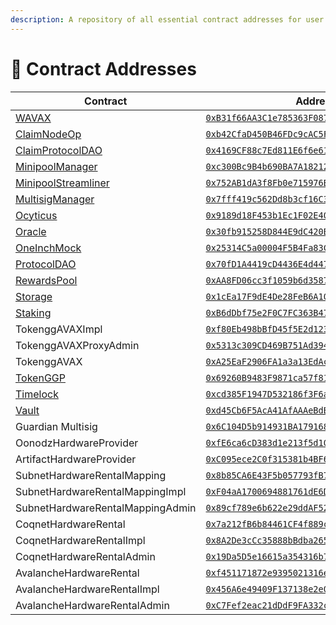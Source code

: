 ```yaml
---
description: A repository of all essential contract addresses for user reference.
---
```


# 📒 Contract Addresses

<table><thead><tr><th width="278.55555555555554">Contract</th><th>Addres</th></tr></thead><tbody><tr><td><a href="https://github.com/multisig-labs/gogopool/blob/main/contracts/contract/utils/WAVAX.sol">WAVAX</a></td><td><a href="https://snowtrace.io/address/0xB31f66AA3C1e785363F0875A1B74E27b85FD66c7"><code>0xB31f66AA3C1e785363F0875A1B74E27b85FD66c7</code></a></td></tr><tr><td><a href="https://github.com/multisig-labs/gogopool/blob/main/contracts/contract/ClaimNodeOp.sol">ClaimNodeOp</a></td><td><a href="https://snowtrace.io/address/0xb42CfaD450B46FDc9cAC5FBF14Bc2e6091AfC35c"><code>0xb42CfaD450B46FDc9cAC5FBF14Bc2e6091AfC35c</code></a></td></tr><tr><td><a href="https://github.com/multisig-labs/gogopool/blob/main/contracts/contract/ClaimProtocolDAO.sol">ClaimProtocolDAO</a></td><td><a href="https://snowtrace.io/address/0x4169CF88c7Ed811E6f6e61917c5b915BeA49476c"><code>0x4169CF88c7Ed811E6f6e61917c5b915BeA49476c</code></a></td></tr><tr><td><a href="https://github.com/multisig-labs/gogopool/blob/main/contracts/contract/MinipoolManager.sol">MinipoolManager</a></td><td><a href="https://snowtrace.io/address/0xc300Bc9B4b690BA7A182126299a0618eCe268Ee7"><code>0xc300Bc9B4b690BA7A182126299a0618eCe268Ee7</code></a></td></tr><tr><td><a href="https://github.com/multisig-labs/gogopool/blob/main/contracts/contract/MinipoolStreamliner.sol">MinipoolStreamliner</a></td><td><a href="https://snowtrace.io/address/0x752AB1dA3f8Fb0e715976BD5C3416a3A8E163aE1"><code>0x752AB1dA3f8Fb0e715976BD5C3416a3A8E163aE1</code></a></td></tr><tr><td><a href="https://github.com/multisig-labs/gogopool/blob/main/contracts/contract/MultisigManager.sol">MultisigManager</a></td><td><a href="https://snowtrace.io/address/0x7fff419c562Dd8b3cf16C335a01CDb37ea1B6a3B"><code>0x7fff419c562Dd8b3cf16C335a01CDb37ea1B6a3B</code></a></td></tr><tr><td><a href="https://github.com/multisig-labs/gogopool/blob/main/contracts/contract/Ocyticus.sol">Ocyticus</a></td><td><a href="https://snowtrace.io/address/0x9189d18F453b1Ec1F02E40A8e3711334f9eA210B"><code>0x9189d18F453b1Ec1F02E40A8e3711334f9eA210B</code></a></td></tr><tr><td><a href="https://github.com/multisig-labs/gogopool/blob/main/contracts/contract/Oracle.sol">Oracle</a></td><td><a href="https://snowtrace.io/address/0x30fb915258D844E9dC420B2C3AA97420AEA16Db7"><code>0x30fb915258D844E9dC420B2C3AA97420AEA16Db7</code></a></td></tr><tr><td><a href="https://github.com/multisig-labs/gogopool/blob/main/contracts/contract/utils/OneInchMock.sol">OneInchMock</a></td><td><a href="https://snowtrace.io/address/0x25314C5a00004F5B4Fa83C82238Ab879f48B58aA"><code>0x25314C5a00004F5B4Fa83C82238Ab879f48B58aA</code></a></td></tr><tr><td><a href="https://github.com/multisig-labs/gogopool/blob/main/contracts/contract/ProtocolDAO.sol">ProtocolDAO</a></td><td><a href="https://snowtrace.io/address/0x70fD1A4419cD4436E4d44744c09F09a743fD1b65"><code>0x70fD1A4419cD4436E4d44744c09F09a743fD1b65</code></a></td></tr><tr><td><a href="https://github.com/multisig-labs/gogopool/blob/main/contracts/contract/RewardsPool.sol">RewardsPool</a></td><td><a href="https://snowtrace.io/address/0xAA8FD06cc3f1059b6d35870Bbf625C1Bac7c1B1D"><code>0xAA8FD06cc3f1059b6d35870Bbf625C1Bac7c1B1D</code></a></td></tr><tr><td><a href="https://github.com/multisig-labs/gogopool/blob/main/contracts/contract/Storage.sol">Storage</a></td><td><a href="https://snowtrace.io/address/0x1cEa17F9dE4De28FeB6A102988E12D4B90DfF1a9"><code>0x1cEa17F9dE4De28FeB6A102988E12D4B90DfF1a9</code></a></td></tr><tr><td><a href="https://github.com/multisig-labs/gogopool/blob/main/contracts/contract/Staking.sol">Staking</a></td><td><a href="https://snowtrace.io/address/0xB6dDbf75e2F0C7FC363B47B84b5C03959526AecB"><code>0xB6dDbf75e2F0C7FC363B47B84b5C03959526AecB</code></a></td></tr><tr><td>TokenggAVAXImpl</td><td><a href="https://snowtrace.io/address/0xf80Eb498bBfD45f5E2d123DFBdb752677757843E"><code>0xf80Eb498bBfD45f5E2d123DFBdb752677757843E</code></a></td></tr><tr><td>TokenggAVAXProxyAdmin</td><td><a href="https://snowtrace.io/address/0x5313c309CD469B751Ad3947568D65d4a70B247cF"><code>0x5313c309CD469B751Ad3947568D65d4a70B247cF</code></a></td></tr><tr><td>TokenggAVAX</td><td><a href="https://snowtrace.io/address/0xA25EaF2906FA1a3a13EdAc9B9657108Af7B703e3"><code>0xA25EaF2906FA1a3a13EdAc9B9657108Af7B703e3</code></a></td></tr><tr><td><a href="https://github.com/multisig-labs/gogopool/blob/main/contracts/contract/tokens/TokenGGP.sol">TokenGGP</a></td><td><a href="https://snowtrace.io/address/0x69260B9483F9871ca57f81A90D91E2F96c2Cd11d"><code>0x69260B9483F9871ca57f81A90D91E2F96c2Cd11d</code></a></td></tr><tr><td><a href="https://github.com/multisig-labs/gogopool/blob/main/contracts/contract/Timelock.sol">Timelock</a></td><td><a href="https://snowtrace.io/address/0xcd385F1947D532186f3F6aaa93966E3e9C14af41"><code>0xcd385F1947D532186f3F6aaa93966E3e9C14af41</code></a></td></tr><tr><td><a href="https://github.com/multisig-labs/gogopool/blob/main/contracts/contract/Vault.sol">Vault</a></td><td><a href="https://snowtrace.io/address/0xd45Cb6F5AcA41AfAAAeBdBE4EFBA49c1bC41E6BA"><code>0xd45Cb6F5AcA41AfAAAeBdBE4EFBA49c1bC41E6BA</code></a></td></tr><tr><td>Guardian Multisig</td><td><a href="https://snowtrace.io/address/0x6C104D5b914931BA179168d63739A297Dc29bCF3"><code>0x6C104D5b914931BA179168d63739A297Dc29bCF3</code></a></td></tr><tr><td>OonodzHardwareProvider</td><td><a href="https://snowtrace.io/address/0xfE6ca6cD383d1e213f5d1015dD0BB35275E8Fe3E"><code>0xfE6ca6cD383d1e213f5d1015dD0BB35275E8Fe3E</code></a></td></tr><tr><td>ArtifactHardwareProvider</td><td><a href="https://snowtrace.io/address/0xC095ece2C0f315381b4BF6De169FbC219B24194C"><code>0xC095ece2C0f315381b4BF6De169FbC219B24194C</code></a></td></tr><tr><td>SubnetHardwareRentalMapping</td><td><a href="https://snowtrace.io/address/0x8b85CA6E43F5b057793fB7567b4b4667dFf33d0B"><code>0x8b85CA6E43F5b057793fB7567b4b4667dFf33d0B</code></a></td></tr><tr><td>SubnetHardwareRentalMappingImpl</td><td><a href="https://snowtrace.io/address/0xF04aA1700694881761dE6D1CC1C490102FF8A9ed"><code>0xF04aA1700694881761dE6D1CC1C490102FF8A9ed</code></a></td></tr><tr><td>SubnetHardwareRentalMappingAdmin</td><td><a href="https://snowtrace.io/address/0x89cf789e6b622e29ddAF5283cC0C2B1301b9b64D"><code>0x89cf789e6b622e29ddAF5283cC0C2B1301b9b64D</code></a></td></tr><tr><td>CoqnetHardwareRental</td><td><a href="https://snowtrace.io/address/0x7a212fB6b84461CF4f889caB42Ff9E856dB9a6dC"><code>0x7a212fB6b84461CF4f889caB42Ff9E856dB9a6dC</code></a></td></tr><tr><td>CoqnetHardwareRentalImpl</td><td><a href="https://snowtrace.io/address/0x8A2De3cCc35888bBdba2650cF10417B2089Ac366"><code>0x8A2De3cCc35888bBdba2650cF10417B2089Ac366</code></a></td></tr><tr><td>CoqnetHardwareRentalAdmin</td><td><a href="https://snowtrace.io/address/0x19Da5D5e16615a354316b792EF91D2dd43d439F4"><code>0x19Da5D5e16615a354316b792EF91D2dd43d439F4</code></a></td></tr><tr><td>AvalancheHardwareRental</td><td><a href="https://snowtrace.io/address/0xf451171872e9395021316e44D9f5475C90e27848"><code>0xf451171872e9395021316e44D9f5475C90e27848</code></a></td></tr><tr><td>AvalancheHardwareRentalImpl</td><td><a href="https://snowtrace.io/address/0x456A6e49409F137138e2e0255368a3a37876e87B"><code>0x456A6e49409F137138e2e0255368a3a37876e87B</code></a></td></tr><tr><td>AvalancheHardwareRentalAdmin</td><td><a href="https://snowtrace.io/address/0xC7Fef2eac21dDdF9FA332c1fF4cf208599d7A6c6"><code>0xC7Fef2eac21dDdF9FA332c1fF4cf208599d7A6c6</code></a></td></tr></tbody></table>
